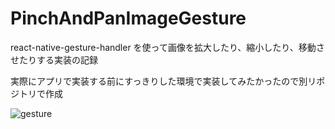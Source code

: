 # PinchAndPanImageGesture

react-native-gesture-handler を使って画像を拡大したり、縮小したり、移動させたりする実装の記録

実際にアプリで実装する前にすっきりした環境で実装してみたかったので別リポジトリで作成

![gesture](https://user-images.githubusercontent.com/52064725/112741500-573ce200-8fc1-11eb-8dc7-f8440e38f21c.gif)
